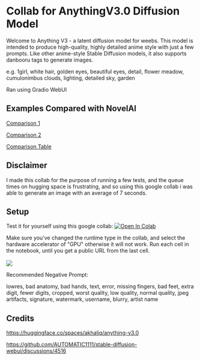 # Collab for AnythingV3.0 Diffusion Model

Welcome to Anything V3 - a latent diffusion model for weebs. This model is intended to produce high-quality, highly detailed anime style with just a few prompts. Like other anime-style Stable Diffusion models, it also supports danbooru tags to generate images.

e.g. 1girl, white hair, golden eyes, beautiful eyes, detail, flower meadow, cumulonimbus clouds, lighting, detailed sky, garden 

Ran using Gradio WebUI

## Examples Compared with NovelAI

[Comparison 1](https://user-images.githubusercontent.com/1236582/201123592-e9018ce6-b446-4f25-87a5-5a8dacee05e8.png)

[Comparison 2](https://user-images.githubusercontent.com/1236582/201123915-ed41e734-f5fc-4040-947d-0aa8b9920e36.png)

[Comparison Table](https://user-images.githubusercontent.com/1236582/201127478-c2e9b844-db4d-4192-8524-5e24a05dda4c.jpg)


## Disclaimer
I made this collab for the purpose of running a few tests, and the queue times on hugging space is frustrating, and so using this google collab i was able to generate an image with an average of 7 seconds.

## Setup
Test it for yourself using this google collab:
[![Open In Colab](https://colab.research.google.com/assets/colab-badge.svg)](https://colab.research.google.com/github/MahdeenSky/AnythingV3.0-WebUI/blob/main/AnythingV3.ipynb)

Make sure you've changed the runtime type in the collab, and select the hardware accelerator of "GPU" otherwise it will not work.
Run each cell in the notebook, until you get a public URL from the last cell.
<br><br>
<img src="https://i.imgur.com/DQoy6aS.png"></img>

Recommended Negative Prompt: 

lowres, bad anatomy, bad hands, text, error, missing fingers, bad feet, extra digit, fewer digits, cropped, worst quality, low quality, normal quality, jpeg artifacts, signature, watermark, username, blurry, artist name

## Credits
https://huggingface.co/spaces/akhaliq/anything-v3.0

https://github.com/AUTOMATIC1111/stable-diffusion-webui/discussions/4516
